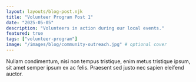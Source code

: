 ```yaml
---
layout: layouts/blog-post.njk
title: "Volunteer Program Post 1"
date: "2025-05-05"
description: "Volunteers in action during our local events."
featured: true
tags: ["volunteer-program"]
image: "/images/blog/community-outreach.jpg" # optional cover
---
```


Nullam condimentum, nisi non tempus tristique, enim metus tristique ipsum, sit amet semper ipsum ex ac felis. Praesent sed justo nec sapien eleifend auctor.

<!--
No more repeating layout:, tags:, or author: on every file!
---
title:       "First Blog Post"
date:        "2025-05-08"
description: "Welcome to our new blog."
featured:    true            # overrides the default false
---
Here’s the full **post body** in Markdown…
-->
